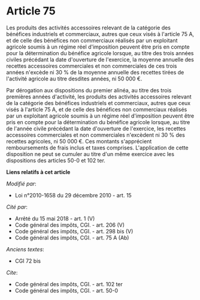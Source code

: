 # Article 75

Les produits des activités accessoires relevant de la catégorie des bénéfices industriels et commerciaux, autres que ceux
visés à l'article 75 A, et de celle des bénéfices non commerciaux réalisés par un exploitant agricole soumis à un régime réel
d'imposition peuvent être pris en compte pour la détermination du bénéfice agricole lorsque, au titre des trois années
civiles précédant la date d'ouverture de l'exercice, la moyenne annuelle des recettes accessoires commerciales et non
commerciales de ces trois années n'excède ni 30 % de la moyenne annuelle des recettes tirées de l'activité agricole au titre
desdites années, ni 50 000 €.

Par dérogation aux dispositions du premier alinéa, au titre des trois premières années d'activité, les produits des activités
accessoires relevant de la catégorie des bénéfices industriels et commerciaux, autres que ceux visés à l'article 75 A, et de
celle des bénéfices non commerciaux réalisés par un exploitant agricole soumis à un régime réel d'imposition peuvent être
pris en compte pour la détermination du bénéfice agricole lorsque, au titre de l'année civile précédant la date d'ouverture
de l'exercice, les recettes accessoires commerciales et non commerciales n'excèdent ni 30 % des recettes agricoles, ni 50 000
€. Ces montants s'apprécient remboursements de frais inclus et taxes comprises. L'application de cette disposition ne peut se
cumuler au titre d'un même exercice avec les dispositions des articles 50-0 et 102 ter.

**Liens relatifs à cet article**

_Modifié par_:

  - Loi n°2010-1658 du 29 décembre 2010 - art. 15

_Cité par_:

  - Arrêté du 15 mai 2018 - art. 1 (V)
  - Code général des impôts, CGI. - art. 206 (V)
  - Code général des impôts, CGI. - art. 298 bis (V)
  - Code général des impôts, CGI. - art. 75 A (Ab)

_Anciens textes_:

  - CGI 72 bis

_Cite_:

  - Code général des impôts, CGI. - art. 102 ter
  - Code général des impôts, CGI. - art. 50-0
